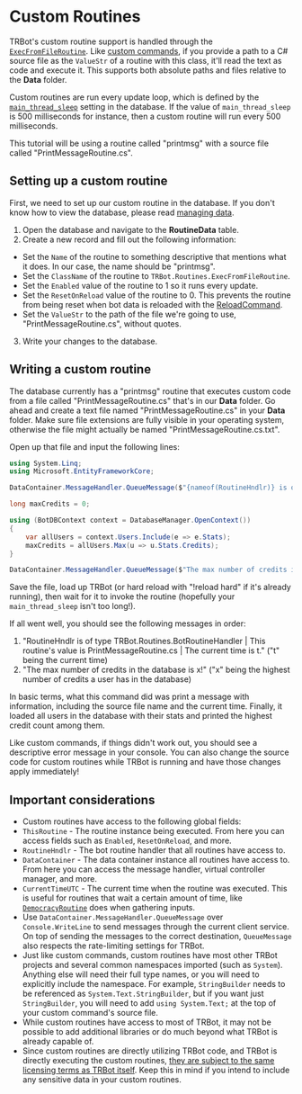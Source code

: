 # Custom Routines
TRBot's custom routine support is handled through the [`ExecFromFileRoutine`](../TRBot/TRBot.Routines/Routines/ExecFromFileRoutine.cs). Like [custom commands](./Custom-Commands.md), if you provide a path to a C# source file as the `ValueStr` of a routine with this class, it'll read the text as code and execute it. This supports both absolute paths and files relative to the **Data** folder.

Custom routines are run every update loop, which is defined by the [`main_thread_sleep`](./Settings-Documentation.md#user-content-main_thread_sleep) setting in the database. If the value of `main_thread_sleep` is 500 milliseconds for instance, then a custom routine will run every 500 milliseconds.

This tutorial will be using a routine called "printmsg" with a source file called "PrintMessageRoutine.cs".

## Setting up a custom routine
First, we need to set up our custom routine in the database. If you don't know how to view the database, please read [managing data](./Managing-Data.md).

1. Open the database and navigate to the **RoutineData** table.
2. Create a new record and fill out the following information:
  - Set the `Name` of the routine to something descriptive that mentions what it does. In our case, the name should be "printmsg".
  - Set the `ClassName` of the routine to `TRBot.Routines.ExecFromFileRoutine`.
  - Set the `Enabled` value of the routine to 1 so it runs every update.
  - Set the `ResetOnReload` value of the routine to 0. This prevents the routine from being reset when bot data is reloaded with the [ReloadCommand](../TRBot/TRBot.Commands/Commands/ReloadCommand.cs).
  - Set the `ValueStr` to the path of the file we're going to use, "PrintMessageRoutine.cs", without quotes.
3. Write your changes to the database.

## Writing a custom routine
The database currently has a "printmsg" routine that executes custom code from a file called "PrintMessageRoutine.cs" that's in our **Data** folder. Go ahead and create a text file named "PrintMessageRoutine.cs" in your **Data** folder. Make sure file extensions are fully visible in your operating system, otherwise the file might actually be named "PrintMessageRoutine.cs.txt".

Open up that file and input the following lines:

```cs
using System.Linq;
using Microsoft.EntityFrameworkCore;

DataContainer.MessageHandler.QueueMessage($"{nameof(RoutineHndlr)} is of type {RoutineHndlr.GetType().FullName} | This routine's value is {ThisRoutine.ValueStr} | The current time is {CurrentTimeUTC}.");

long maxCredits = 0;

using (BotDBContext context = DatabaseManager.OpenContext())
{
    var allUsers = context.Users.Include(e => e.Stats);
    maxCredits = allUsers.Max(u => u.Stats.Credits);
}

DataContainer.MessageHandler.QueueMessage($"The max number of credits in the database is {maxCredits}!");
```

Save the file, load up TRBot (or hard reload with "!reload hard" if it's already running), then wait for it to invoke the routine (hopefully your `main_thread_sleep` isn't too long!).

If all went well, you should see the following messages in order:
1. "RoutineHndlr is of type TRBot.Routines.BotRoutineHandler | This routine's value is PrintMessageRoutine.cs | The current time is t." ("t" being the current time)
2. "The max number of credits in the database is x!" ("x" being the highest number of credits a user has in the database)

In basic terms, what this command did was print a message with information, including the source file name and the current time. Finally, it loaded all users in the database with their stats and printed the highest credit count among them.

Like custom commands, if things didn't work out, you should see a descriptive error message in your console. You can also change the source code for custom routines while TRBot is running and have those changes apply immediately!

## Important considerations
- Custom routines have access to the following global fields:
 - `ThisRoutine` - The routine instance being executed. From here you can access fields such as `Enabled`, `ResetOnReload`, and more.
 - `RoutineHndlr` - The bot routine handler that all routines have access to.
 - `DataContainer` - The data container instance all routines have access to. From here you can access the message handler, virtual controller manager, and more.
 - `CurrentTimeUTC` - The current time when the routine was executed. This is useful for routines that wait a certain amount of time, like [`DemocracyRoutine`](../TRBot/TRBot.Routines/Routines/DemocracyRoutine.cs) does when gathering inputs.
- Use `DataContainer.MessageHandler.QueueMessage` over `Console.WriteLine` to send messages through the current client service. On top of sending the messages to the correct destination, `QueueMessage` also respects the rate-limiting settings for TRBot.
- Just like custom commands, custom routines have most other TRBot projects and several common namespaces imported (such as `System`). Anything else will need their full type names, or you will need to explicitly include the namespace. For example, `StringBuilder` needs to be referenced as `System.Text.StringBuilder`, but if you want just `StringBuilder`, you will need to add `using System.Text;` at the top of your custom command's source file.
- While custom routines have access to most of TRBot, it may not be possible to add additional libraries or do much beyond what TRBot is already capable of.
- Since custom routines are directly utilizing TRBot code, and TRBot is directly executing the custom routines, [they are subject to the same licensing terms as TRBot itself](../LICENSE). Keep this in mind if you intend to include any sensitive data in your custom routines.
